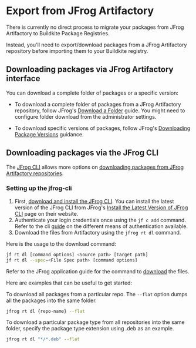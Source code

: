 # Export from JFrog Artifactory

There is currently no direct process to migrate your packages from JFrog Artifactory to Buildkite Package Registries.

Instead, you'll need to export/download packages from a JFrog Artifactory repository before importing them to your Buildkite registry.

## Downloading packages via JFrog Artifactory interface

You can download a complete folder of packages or a specific version:

- To download a complete folder of packages from a JFrog Artifactory repository, follow JFrog's [Download a Folder](https://jfrog.com/help/r/jfrog-artifactory-documentation/download-a-folder) guide. You might need to configure folder download from the administrator settings.

- To download specific versions of packages, follow JFrog's [Downloading Package Versions](https://jfrog.com/help/r/jfrog-artifactory-documentation/downloading-package-versions) guidance.

## Downloading packages via the JFrog CLI

The [JFrog CLI](https://docs.jfrog-applications.jfrog.io/jfrog-applications/jfrog-cli) allows more options on [downloading packages from JFrog Artifactory repositories](https://docs.jfrog-applications.jfrog.io/jfrog-applications/jfrog-cli/cli-for-jfrog-artifactory/generic-files#downloading-files).

### Setting up the jfrog-cli

1. First, [download and install the JFrog CLI](https://docs.jfrog-applications.jfrog.io/jfrog-applications/jfrog-cli/install). You can install the latest version of the JFrog CLI from JFrog's [Install the Latest Version of JFrog CLI](https://jfrog.com/getcli/) page on their website.
1. Authenticate your login credentials once using the `jf c add` command. Refer to the cli [guide](https://docs.jfrog-applications.jfrog.io/jfrog-applications/jfrog-cli/cli-for-jfrog-artifactory/authentication) on the different means of authentication available.
1. Download the files from Artifactory using the `jfrog rt dl` command.

Here is the usage to the download command:

```bash
jf rt dl [command options] <Source path> [Target path]
jf rt dl --spec=<File Spec path> [command options]
```

Refer to the JFrog application guide for the command to [download](https://docs.jfrog-applications.jfrog.io/jfrog-applications/jfrog-cli/cli-for-jfrog-artifactory/generic-files#usage-1) the files.

Here are examples that can be useful to get started:

To download all packages from a particular repo. The `--flat` option dumps all the packages into the same folder.

```bash
jfrog rt dl {repo-name} --flat
```

To download a particular package type from all repositories into the same folder, specify the package type extension using .deb as an example.

```bash
jfrog rt dl "*/*.deb" --flat
```

